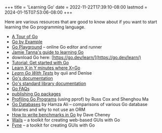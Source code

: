 +++
title = 'Learning Go'
date = 2022-11-22T17:39:10-08:00
lastmod = 2024-01-15T07:53:06-08:00
+++

Here are various resources that are good to know about if you want to start learning the Go programming language.

* [A Tour of Go](https://go.dev/tour/welcome/1)
* [Go by Example](https://gobyexample.com/)
* [Go Playground](https://go.dev/play/) – online Go editor and runner
* [Jamie Tanna's guide to learning Go](https://www.jvt.me/posts/2022/08/12/learning-new-language-go/)
* download Go here: [https://go.dev/learn/](https://go.dev/learn/)
* [Tutorial: Get started with Go](https://go.dev/doc/tutorial/getting-started)
* [Learn X in Y minutes where X=Go](https://learnxinyminutes.com/docs/go/)
* [_Learn Go With Tests_](https://quii.gitbook.io/learn-go-with-tests) by quii and Denise
* [Go's documentation](https://go.dev/doc/)
* [Go's standard library documentation](https://pkg.go.dev/std)
* [Go FAQs](https://go.dev/doc/faq)
* [publishing Go packages](/publishing-go-packages)
* [Profiling Go Programs](https://go.dev/blog/pprof) (using pprof) by Russ Cox and Shenghou Ma
* [Go Databases](https://blog.teamortix.com/posts/2021/08/go-databases/) by Hamza Ali – comparisons of various Go database libraries and why to not use an ORM
* [How to write benchmarks in Go](https://dave.cheney.net/2013/06/30/how-to-write-benchmarks-in-go) by Dave Cheney
* [Wails](https://wails.io/) – a toolkit for creating web-based GUIs with Go
* [Fyne](https://fyne.io/) – a toolkit for creating GUIs with Go
